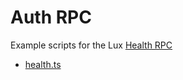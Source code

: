 # Auth RPC

Example scripts for the Lux [Health RPC](https://docs.lux.network/build/luxgo-apis/health-api)

* [health.ts](./health.ts)
